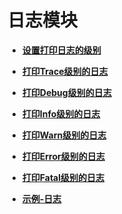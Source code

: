 # 日志模块<a name="hilens_05_0045"></a>

-   **[设置打印日志的级别](设置打印日志的级别.md)**  

-   **[打印Trace级别的日志](打印Trace级别的日志.md)**  

-   **[打印Debug级别的日志](打印Debug级别的日志.md)**  

-   **[打印Info级别的日志](打印Info级别的日志.md)**  

-   **[打印Warn级别的日志](打印Warn级别的日志.md)**  

-   **[打印Error级别的日志](打印Error级别的日志.md)**  

-   **[打印Fatal级别的日志](打印Fatal级别的日志.md)**  

-   **[示例-日志](示例-日志.md)**  


